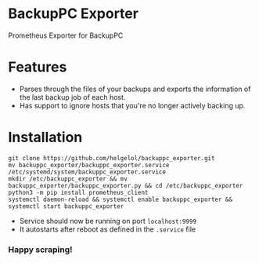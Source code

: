 # BackupPC Exporter

Prometheus Exporter for BackupPC

# Features
- Parses through the files of your backups and exports the information of the last backup job of each host.
- Has support to ignore hosts that you're no longer actively backing up.

# Installation

```
git clone https://github.com/helgelol/backuppc_exporter.git
mv backuppc_exporter/backuppc_exporter.service /etc/systemd/system/backuppc_exporter.service
mkdir /etc/backuppc_exporter && mv backuppc_exporter/backuppc_exporter.py && cd /etc/backuppc_exporter
python3 -m pip install prometheus_client
systemctl daemon-reload && systemctl enable backuppc_exporter && systemctl start backuppc_exporter
```

- Service should now be running on port `localhost:9999`
- It  autostarts after reboot as defined in the `.service` file

### Happy scraping!
